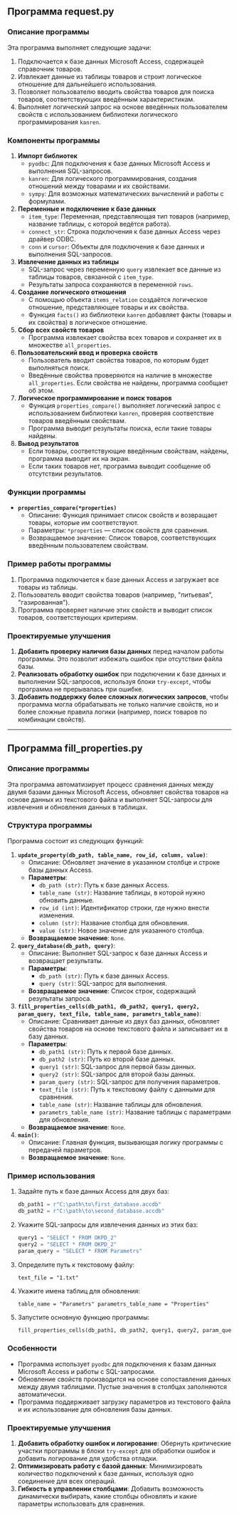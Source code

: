## Программа request.py

### Описание программы

Эта программа выполняет следующие задачи:

1. Подключается к базе данных Microsoft Access, содержащей справочник товаров.
2. Извлекает данные из таблицы товаров и строит логическое отношение для дальнейшего использования.
3. Позволяет пользователю вводить свойства товаров для поиска товаров, соответствующих введённым характеристикам.
4. Выполняет логический запрос на основе введённых пользователем свойств с использованием библиотеки логического программирования `kanren`.

### Компоненты программы

1. **Импорт библиотек**
    - `pyodbc`: Для подключения к базе данных Microsoft Access и выполнения SQL-запросов.
    - `kanren`: Для логического программирования, создания отношений между товарами и их свойствами.
    - `sympy`: Для возможных математических вычислений и работы с формулами.
2. **Переменные и подключение к базе данных**
    - `item_type`: Переменная, представляющая тип товаров (например, название таблицы, с которой ведётся работа).
    - `connect_str`: Строка подключения к базе данных Access через драйвер ODBC.
    - `conn` и `cursor`: Объекты для подключения к базе данных и выполнения SQL-запросов.
3. **Извлечение данных из таблицы**
    - SQL-запрос через переменную `query` извлекает все данные из таблицы товаров, связанной с `item_type`.
    - Результаты запроса сохраняются в переменной `rows`.
4. **Создание логического отношения**
    - С помощью объекта `items_relation` создаётся логическое отношение, представляющее товары и их свойства.
    - Функция `facts()` из библиотеки `kanren` добавляет факты (товары и их свойства) в логическое отношение.
5. **Сбор всех свойств товаров**
    - Программа извлекает свойства всех товаров и сохраняет их в множестве `all_properties`.
6. **Пользовательский ввод и проверка свойств**
    - Пользователь вводит свойства товаров, по которым будет выполняться поиск.
    - Введённые свойства проверяются на наличие в множестве `all_properties`. Если свойства не найдены, программа сообщает об этом.
7. **Логическое программирование и поиск товаров**
    - Функция `properties_compare()` выполняет логический запрос с использованием библиотеки `kanren`, проверяя соответствие товаров введённым свойствам.
    - Программа выводит результаты поиска, если такие товары найдены.
8. **Вывод результатов**
    - Если товары, соответствующие введённым свойствам, найдены, программа выводит их на экран.
    - Если таких товаров нет, программа выводит сообщение об отсутствии результатов.

### Функции программы

- **`properties_compare(*properties)`**
    - Описание: Функция принимает список свойств и возвращает товары, которые им соответствуют.
    - Параметры: `*properties` — список свойств для сравнения.
    - Возвращаемое значение: Список товаров, соответствующих введённым пользователем свойствам.

### Пример работы программы

1. Программа подключается к базе данных Access и загружает все товары из таблицы.
2. Пользователь вводит свойства товаров (например, "питьевая", "газированная").
3. Программа проверяет наличие этих свойств и выводит список товаров, соответствующих критериям.

### Проектируемые улучшения

1. **Добавить проверку наличия базы данных** перед началом работы программы. Это позволит избежать ошибок при отсутствии файла базы.
2. **Реализовать обработку ошибок** при подключении к базе данных и выполнении SQL-запросов, используя блоки `try-except`, чтобы программа не прерывалась при ошибке.
3. **Добавить поддержку более сложных логических запросов**, чтобы программа могла обрабатывать не только наличие свойств, но и более сложные правила логики (например, поиск товаров по комбинации свойств).

---

## Программа fill_properties.py

### Описание программы

Эта программа автоматизирует процесс сравнения данных между двумя базами данных Microsoft Access, обновляет свойства товаров на основе данных из текстового файла и выполняет SQL-запросы для извлечения и обновления данных в таблицах.

### Структура программы

Программа состоит из следующих функций:

1. **`update_property(db_path, table_name, row_id, column, value)`**:
    - Описание: Обновляет значение в указанном столбце и строке базы данных Access.
    - **Параметры**:
        - `db_path (str)`: Путь к базе данных Access.
        - `table_name (str)`: Название таблицы, в которой нужно обновить данные.
        - `row_id (int)`: Идентификатор строки, где нужно внести изменения.
        - `column (str)`: Название столбца для обновления.
        - `value (str)`: Новое значение для указанного столбца.
    - **Возвращаемое значение**: `None`.
2. **`query_database(db_path, query)`**:
    - Описание: Выполняет SQL-запрос к базе данных Access и возвращает результаты.
    - **Параметры**:
        - `db_path (str)`: Путь к базе данных Access.
        - `query (str)`: SQL-запрос для выполнения.
    - **Возвращаемое значение**: Список строк, содержащий результаты запроса.
3. **`fill_properties_cells(db_path1, db_path2, query1, query2, param_query, text_file, table_name, parametrs_table_name)`**:
    - Описание: Сравнивает данные из двух баз данных, обновляет свойства товаров на основе текстового файла и записывает их в базу данных.
    - **Параметры**:
        - `db_path1 (str)`: Путь к первой базе данных.
        - `db_path2 (str)`: Путь ко второй базе данных.
        - `query1 (str)`: SQL-запрос для первой базы данных.
        - `query2 (str)`: SQL-запрос для второй базы данных.
        - `param_query (str)`: SQL-запрос для получения параметров.
        - `text_file (str)`: Путь к текстовому файлу с данными для сравнения.
        - `table_name (str)`: Название таблицы для обновления.
        - `parametrs_table_name (str)`: Название таблицы с параметрами для обновления.
    - **Возвращаемое значение**: `None`.
4. **`main()`**:
    - Описание: Главная функция, вызывающая логику программы с передачей параметров.
    - **Возвращаемое значение**: `None`.

### Пример использования

1. Задайте путь к базе данных Access для двух баз:
    ```python
    db_path1 = r"C:\path\to\first_database.accdb" 
    db_path2 = r"C:\path\to\second_database.accdb"
    ```
    
2. Укажите SQL-запросы для извлечения данных из этих баз:        
	```python
	query1 = "SELECT * FROM OKPD_2" 
	query2 = "SELECT * FROM OKPD_2" 
	param_query = "SELECT * FROM Parametrs"
	```
3. Определите путь к текстовому файлу:
    
    `text_file = "1.txt"`
    
4. Укажите имена таблиц для обновления:
    
    `table_name = "Parametrs" parametrs_table_name = "Properties"`
    
5. Запустите основную функцию программы:
    
    ```python
	fill_properties_cells(db_path1, db_path2, query1, query2, param_query, text_file, table_name, parametrs_table_name)
    ```

### Особенности

- Программа использует `pyodbc` для подключения к базам данных Microsoft Access и работы с SQL-запросами.
- Обновление свойств производится на основе сопоставления данных между двумя таблицами. Пустые значения в столбцах заполняются автоматически.
- Программа поддерживает загрузку параметров из текстового файла и их использование для обновления базы данных.

### Проектируемые улучшения

1. **Добавить обработку ошибок и логирование**: Обернуть критические участки программы в блоки `try-except` для обработки ошибок и добавить логирование для удобства отладки.
2. **Оптимизировать работу с базой данных**: Минимизировать количество подключений к базе данных, используя одно соединение для всех операций.
3. **Гибкость в управлении столбцами**: Добавить возможность динамически выбирать, какие столбцы обновлять и какие параметры использовать для сравнения.
